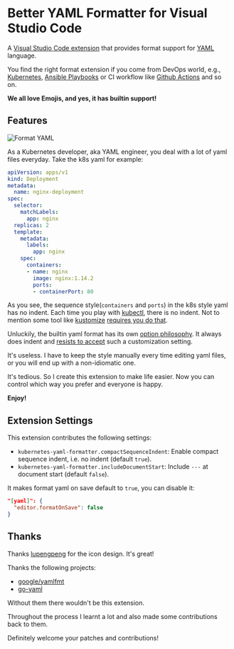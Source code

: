 # Better YAML Formatter for Visual Studio Code

A [Visual Studio Code extension](https://marketplace.visualstudio.com/items?itemName=kennylong.kubernetes-yaml-formatter) that provides format support for [YAML](https://yaml.org) language.

You find the right format extension if you come from DevOps world, e.g., [Kubernetes](https://kubernetes.io/docs/concepts/), [Ansible Playbooks](https://docs.ansible.com/ansible/latest/user_guide/playbooks_intro.html) or CI workflow like [Github Actions](https://docs.github.com/en/actions) and so on.

**We all love Emojis, and yes, it has builtin support!**

## Features

![Format YAML](images/showcase.gif)

As a Kubernetes developer, aka YAML engineer, you deal with a lot of yaml files everyday. Take the k8s yaml for example:

```yaml
apiVersion: apps/v1
kind: Deployment
metadata:
  name: nginx-deployment
spec:
  selector:
    matchLabels:
      app: nginx
  replicas: 2
  template:
    metadata:
      labels:
        app: nginx
    spec:
      containers:
      - name: nginx
        image: nginx:1.14.2
        ports:
        - containerPort: 80
```

As you see, the sequence style(`containers` and `ports`) in the k8s style yaml has no indent. Each time you play with [kubectl](https://kubernetes.io/docs/reference/kubectl/), there is no indent. Not to mention some tool like [kustomize](https://github.com/kubernetes-sigs/kustomize) [requires you do that](https://github.com/kubernetes-sigs/kustomize/issues/3946).

Unluckily, the builtin yaml format has its own [option philosophy](https://prettier.io/docs/en/option-philosophy.html). It always does indent and [resists to accept](https://github.com/prettier/prettier/issues/12385) such a customization setting.

It's useless. I have to keep the style manually every time editing yaml files, or you will end up with a non-idiomatic one.

It's tedious. So I create this extension to make life easier. Now you can control which way you prefer and everyone is happy.

**Enjoy!**

## Extension Settings

This extension contributes the following settings:

* `kubernetes-yaml-formatter.compactSequenceIndent`: Enable compact sequence indent, i.e. no indent (default `true`).
* `kubernetes-yaml-formatter.includeDocumentStart`: Include `---` at document start (default `false`).

It makes format yaml on save default to `true`, you can disable it:

```json
"[yaml]": {
  "editor.formatOnSave": false
}
```

## Thanks

Thanks [lupengpeng](https://github.com/iamlupeng1991) for the icon design. It's great!

Thanks the following projects:

* [google/yamlfmt](https://github.com/google/yamlfmt)
* [go-yaml](github.com/natasha41575/yaml)

Without them there wouldn't be this extension.

Throughout the process I learnt a lot and also made some contributions back to them.

Definitely welcome your patches and contributions!

